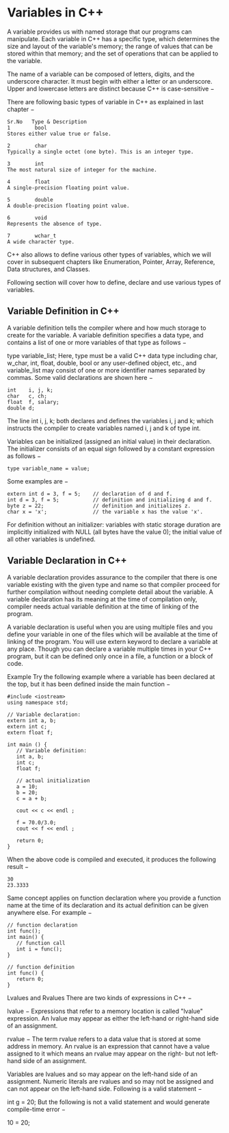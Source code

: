 # Variables in C++

A variable provides us with named storage that our programs can manipulate. Each variable in C++ has a specific type, which determines the size and layout of the variable's memory; the range of values that can be stored within that memory; and the set of operations that can be applied to the variable.

The name of a variable can be composed of letters, digits, and the underscore character. It must begin with either a letter or an underscore. Upper and lowercase letters are distinct because C++ is case-sensitive −

There are following basic types of variable in C++ as explained in last chapter −
```
Sr.No	Type & Description
1	     bool
Stores either value true or false.

2     	 char
Typically a single octet (one byte). This is an integer type.

3	     int
The most natural size of integer for the machine.

4        float
A single-precision floating point value.

5        double
A double-precision floating point value.

6	     void
Represents the absence of type.

7        wchar_t
A wide character type.
```
C++ also allows to define various other types of variables, which we will cover in subsequent chapters like Enumeration, Pointer, Array, Reference, Data structures, and Classes.

Following section will cover how to define, declare and use various types of variables.

## Variable Definition in C++
A variable definition tells the compiler where and how much storage to create for the variable. A variable definition specifies a data type, and contains a list of one or more variables of that type as follows −

type variable_list;
Here, type must be a valid C++ data type including char, w_char, int, float, double, bool or any user-defined object, etc., and variable_list may consist of one or more identifier names separated by commas. Some valid declarations are shown here −
```
int    i, j, k;
char   c, ch;
float  f, salary;
double d;
```
The line int i, j, k; both declares and defines the variables i, j and k; which instructs the compiler to create variables named i, j and k of type int.

Variables can be initialized (assigned an initial value) in their declaration. The initializer consists of an equal sign followed by a constant expression as follows −
```
type variable_name = value;

```
Some examples are −
```
extern int d = 3, f = 5;    // declaration of d and f. 
int d = 3, f = 5;           // definition and initializing d and f. 
byte z = 22;                // definition and initializes z. 
char x = 'x';               // the variable x has the value 'x'.
```
For definition without an initializer: variables with static storage duration are implicitly initialized with NULL (all bytes have the value 0); the initial value of all other variables is undefined.

## Variable Declaration in C++
A variable declaration provides assurance to the compiler that there is one variable existing with the given type and name so that compiler proceed for further compilation without needing complete detail about the variable. A variable declaration has its meaning at the time of compilation only, compiler needs actual variable definition at the time of linking of the program.

A variable declaration is useful when you are using multiple files and you define your variable in one of the files which will be available at the time of linking of the program. You will use extern keyword to declare a variable at any place. Though you can declare a variable multiple times in your C++ program, but it can be defined only once in a file, a function or a block of code.

Example
Try the following example where a variable has been declared at the top, but it has been defined inside the main function −

```
#include <iostream>
using namespace std;

// Variable declaration:
extern int a, b;
extern int c;
extern float f;
  
int main () {
   // Variable definition:
   int a, b;
   int c;
   float f;
 
   // actual initialization
   a = 10;
   b = 20;
   c = a + b;
 
   cout << c << endl ;

   f = 70.0/3.0;
   cout << f << endl ;
 
   return 0;
}
```
When the above code is compiled and executed, it produces the following result −
```
30
23.3333
```
Same concept applies on function declaration where you provide a function name at the time of its declaration and its actual definition can be given anywhere else. For example −


```
// function declaration
int func();
int main() {
   // function call
   int i = func();
}

// function definition
int func() {
   return 0;
}
```

Lvalues and Rvalues
There are two kinds of expressions in C++ −

lvalue − Expressions that refer to a memory location is called "lvalue" expression. An lvalue may appear as either the left-hand or right-hand side of an assignment.

rvalue − The term rvalue refers to a data value that is stored at some address in memory. An rvalue is an expression that cannot have a value assigned to it which means an rvalue may appear on the right- but not left-hand side of an assignment.

Variables are lvalues and so may appear on the left-hand side of an assignment. Numeric literals are rvalues and so may not be assigned and can not appear on the left-hand side. Following is a valid statement −

int g = 20;
But the following is not a valid statement and would generate compile-time error −

10 = 20;